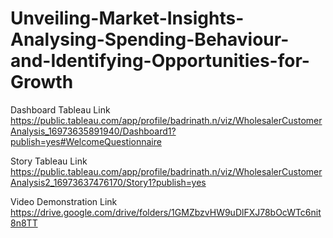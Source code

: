 # Unveiling-Market-Insights-Analysing-Spending-Behaviour-and-Identifying-Opportunities-for-Growth



Dashboard Tableau Link https://public.tableau.com/app/profile/badrinath.n/viz/WholesalerCustomerAnalysis_16973635891940/Dashboard1?publish=yes#WelcomeQuestionnaire

Story Tableau Link  https://public.tableau.com/app/profile/badrinath.n/viz/WholesalerCustomerAnalysis2_16973637476170/Story1?publish=yes

Video Demonstration Link https://drive.google.com/drive/folders/1GMZbzvHW9uDlFXJ78bOcWTc6nit8n8TT
